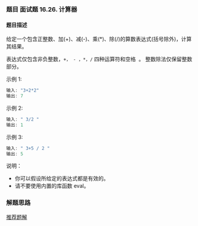 ### 题目 面试题 16.26. 计算器
#### 题目描述
给定一个包含正整数、加(+)、减(-)、乘(*)、除(/)的算数表达式(括号除外)，计算其结果。

表达式仅包含非负整数，`+， - ，*，/` 四种运算符和空格  。 整数除法仅保留整数部分。

示例 1:

```js
输入: "3+2*2"
输出: 7
```
示例 2:

```js
输入: " 3/2 "
输出: 1
```
示例 3:

```js
输入: " 3+5 / 2 "
输出: 5
```
说明：

- 你可以假设所给定的表达式都是有效的。
- 请不要使用内置的库函数 eval。

### 解题思路
[推荐题解](https://leetcode-cn.com/problems/calculator-lcci/solution/beat-100-jian-dan-yi-dong-you-ya-by-jsyt-2/)
